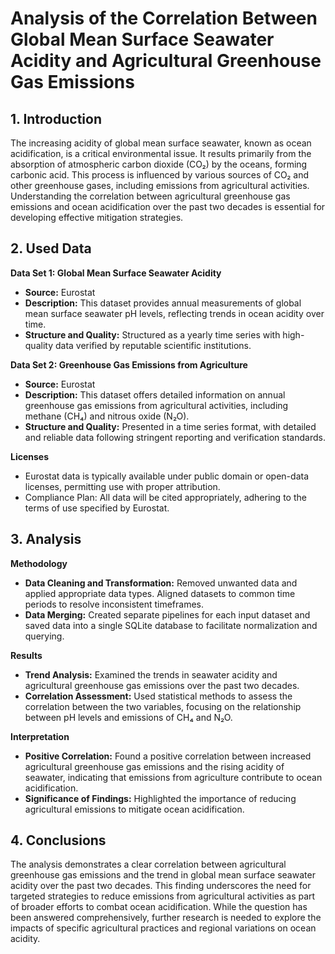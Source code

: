 # Analysis of the Correlation Between Global Mean Surface Seawater Acidity and Agricultural Greenhouse Gas Emissions

## 1. Introduction
The increasing acidity of global mean surface seawater, known as ocean acidification, is a critical environmental issue. It results primarily from the absorption of atmospheric carbon dioxide (CO₂) by the oceans, forming carbonic acid. This process is influenced by various sources of CO₂ and other greenhouse gases, including emissions from agricultural activities. Understanding the correlation between agricultural greenhouse gas emissions and ocean acidification over the past two decades is essential for developing effective mitigation strategies.

## 2. Used Data
**Data Set 1: Global Mean Surface Seawater Acidity**
- **Source:** Eurostat
- **Description:** This dataset provides annual measurements of global mean surface seawater pH levels, reflecting trends in ocean acidity over time.
- **Structure and Quality:** Structured as a yearly time series with high-quality data verified by reputable scientific institutions.

**Data Set 2: Greenhouse Gas Emissions from Agriculture**
- **Source:** Eurostat
- **Description:** This dataset offers detailed information on annual greenhouse gas emissions from agricultural activities, including methane (CH₄) and nitrous oxide (N₂O).
- **Structure and Quality:** Presented in a time series format, with detailed and reliable data following stringent reporting and verification standards.

**Licenses**
- Eurostat data is typically available under public domain or open-data licenses, permitting use with proper attribution.
- Compliance Plan: All data will be cited appropriately, adhering to the terms of use specified by Eurostat.

## 3. Analysis
**Methodology**
- **Data Cleaning and Transformation:** Removed unwanted data and applied appropriate data types. Aligned datasets to common time periods to resolve inconsistent timeframes.
- **Data Merging:** Created separate pipelines for each input dataset and saved data into a single SQLite database to facilitate normalization and querying.

**Results**
- **Trend Analysis:** Examined the trends in seawater acidity and agricultural greenhouse gas emissions over the past two decades.
- **Correlation Assessment:** Used statistical methods to assess the correlation between the two variables, focusing on the relationship between pH levels and emissions of CH₄ and N₂O.

**Interpretation**
- **Positive Correlation:** Found a positive correlation between increased agricultural greenhouse gas emissions and the rising acidity of seawater, indicating that emissions from agriculture contribute to ocean acidification.
- **Significance of Findings:** Highlighted the importance of reducing agricultural emissions to mitigate ocean acidification.

## 4. Conclusions
The analysis demonstrates a clear correlation between agricultural greenhouse gas emissions and the trend in global mean surface seawater acidity over the past two decades. This finding underscores the need for targeted strategies to reduce emissions from agricultural activities as part of broader efforts to combat ocean acidification. While the question has been answered comprehensively, further research is needed to explore the impacts of specific agricultural practices and regional variations on ocean acidity.
